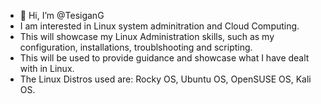 - 👋 Hi, I’m @TesiganG
- I am interested in Linux system adminitration and Cloud Computing.
- This will showcase my Linux Administration skills, such as my configuration, installations, troublshooting and scripting.
- This will be used to provide guidance and showcase what I have dealt with in Linux.
- The Linux Distros used are: Rocky OS, Ubuntu OS, OpenSUSE OS, Kali OS.

<!---
TesiganG/TesiganG is a ✨ special ✨ repository because its `README.md` (this file) appears on your GitHub profile.
You can click the Preview link to take a look at your changes.
--->

